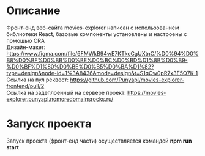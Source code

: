 # Описание
Фронт-енд веб-сайта movies-explorer написан с использованием библиотеки React, базовые компоненты установлены и настроены с помощью CRA  
Дизайн-макет: https://www.figma.com/file/6FMWkB94wE7KTkcCgUXtnC/%D0%94%D0%B8%D0%BF%D0%BB%D0%BE%D0%BC%D0%BD%D1%8B%D0%B9-%D0%BF%D1%80%D0%BE%D0%B5%D0%BA%D1%82?type=design&node-id=1%3A8436&mode=design&t=S1qOw0pR7x3E5O7K-1  
Ссылка на пул реквест: https://github.com/Punyapl/movies-explorer-frontend/pull/2  
Ссылка на задеплоенный на сервере проект: https://movies-explorer.punyapl.nomoredomainsrocks.ru/

# Запуск проекта
Запуск проекта (фронт-енд части) осуществляется командой **npm run start**
